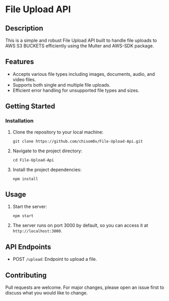 # File Upload API

## Description
This is a simple and robust File Upload API built to handle file uploads to AWS S3 BUCKETS efficiently using the Multer and AWS-SDK package.

## Features
- Accepts various file types including images, documents, audio, and video files.
- Supports both single and multiple file uploads.
- Efficient error handling for unsupported file types and sizes.

## Getting Started

### Installation
1. Clone the repository to your local machine:
    ```
    git clone https://github.com/chisom0x/File-Upload-Api.git
    ```
2. Navigate to the project directory:
    ```
    cd File-Upload-Api
    ```
3. Install the project dependencies:
    ```
    npm install
    ```

## Usage
1. Start the server:
    ```
    npm start
    ```
2. The server runs on port 3000 by default, so you can access it at `http://localhost:3000`.

## API Endpoints
- POST `/upload`: Endpoint to upload a file.

## Contributing
Pull requests are welcome. For major changes, please open an issue first to discuss what you would like to change.

